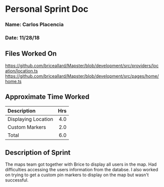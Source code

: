 # Personal Sprint Doc

### Name: Carlos Placencia
### Date: 11/28/18

## Files Worked On

https://github.com/briceallard/Mapster/blob/development/src/providers/location/location.ts
https://github.com/briceallard/Mapster/blob/development/src/pages/home/home.ts

## Approximate Time Worked

| Description                     | Hrs  |
| :------------------------------ | ---: |
| Displaying Location         | 4.0 |
| Custom Markers              | 2.0 |
| Total                           | 6.0  |

## Description of Sprint

The maps team got together with Brice to display all users in the map. Had difficulties accessing the users information from the databse.
I also worked on trying to get a custom pin markers to display on the map but wasn't successful.
